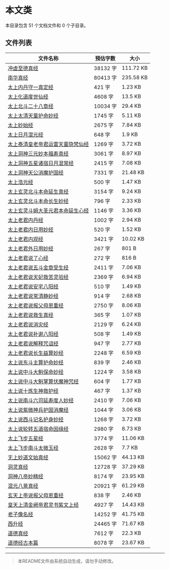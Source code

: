 # 本文类

本目录包含 51 个文档文件和 0 个子目录。

## 文件列表

| 文件名称 | 预估字数 | 大小 |
|---------|---------|------|
| [冲虚至德真经](道藏/正统道藏洞神部/本文类/冲虚至德真经.md) | 38132 字 | 111.72 KB |
| [南华真经](道藏/正统道藏洞神部/本文类/南华真经.md) | 80413 字 | 235.58 KB |
| [太上内丹守一真定经](道藏/正统道藏洞神部/本文类/太上内丹守一真定经.md) | 421 字 | 1.23 KB |
| [太上化道度世仙经](道藏/正统道藏洞神部/本文类/太上化道度世仙经.md) | 4608 字 | 13.5 KB |
| [太上北斗二十八章经](道藏/正统道藏洞神部/本文类/太上北斗二十八章经.md) | 10034 字 | 29.4 KB |
| [太上太清天童护命妙经](道藏/正统道藏洞神部/本文类/太上太清天童护命妙经.md) | 1745 字 | 5.11 KB |
| [太上妙始经](道藏/正统道藏洞神部/本文类/太上妙始经.md) | 2675 字 | 7.84 KB |
| [太上日月混元经](道藏/正统道藏洞神部/本文类/太上日月混元经.md) | 648 字 | 1.9 KB |
| [太上泰清皇老帝君运雷天童隐梵仙经](道藏/正统道藏洞神部/本文类/太上泰清皇老帝君运雷天童隐梵仙经.md) | 1269 字 | 3.72 KB |
| [太上洞神三元妙本福寿真经](道藏/正统道藏洞神部/本文类/太上洞神三元妙本福寿真经.md) | 3061 字 | 8.97 KB |
| [太上洞神五星诸宿日月混常经](道藏/正统道藏洞神部/本文类/太上洞神五星诸宿日月混常经.md) | 2415 字 | 7.08 KB |
| [太上洞神天公消魔护国经](道藏/正统道藏洞神部/本文类/太上洞神天公消魔护国经.md) | 7331 字 | 21.48 KB |
| [太上浩元经](道藏/正统道藏洞神部/本文类/太上浩元经.md) | 500 字 | 1.47 KB |
| [太上玄灵北斗本命延生真经](道藏/正统道藏洞神部/本文类/太上玄灵北斗本命延生真经.md) | 3154 字 | 9.24 KB |
| [太上玄灵北斗本命长生妙经](道藏/正统道藏洞神部/本文类/太上玄灵北斗本命长生妙经.md) | 796 字 | 2.33 KB |
| [太上玄灵斗姆大圣元君本命延生心经](道藏/正统道藏洞神部/本文类/太上玄灵斗姆大圣元君本命延生心经.md) | 1146 字 | 3.36 KB |
| [太上老君内丹经](道藏/正统道藏洞神部/本文类/太上老君内丹经.md) | 1002 字 | 2.94 KB |
| [太上老君内日用妙经](道藏/正统道藏洞神部/本文类/太上老君内日用妙经.md) | 520 字 | 1.52 KB |
| [太上老君内观经](道藏/正统道藏洞神部/本文类/太上老君内观经.md) | 3421 字 | 10.02 KB |
| [太上老君外日用妙经](道藏/正统道藏洞神部/本文类/太上老君外日用妙经.md) | 267 字 | 801 B |
| [太上老君说了心经](道藏/正统道藏洞神部/本文类/太上老君说了心经.md) | 272 字 | 816 B |
| [太上老君说五斗金章受生经](道藏/正统道藏洞神部/本文类/太上老君说五斗金章受生经.md) | 2411 字 | 7.06 KB |
| [太上老君说天妃救苦灵验经](道藏/正统道藏洞神部/本文类/太上老君说天妃救苦灵验经.md) | 2369 字 | 6.94 KB |
| [太上老君说安宅八阳经](道藏/正统道藏洞神部/本文类/太上老君说安宅八阳经.md) | 510 字 | 1.49 KB |
| [太上老君说常清静妙经](道藏/正统道藏洞神部/本文类/太上老君说常清静妙经.md) | 914 字 | 2.68 KB |
| [太上老君说报父母恩重经](道藏/正统道藏洞神部/本文类/太上老君说报父母恩重经.md) | 2750 字 | 8.06 KB |
| [太上老君说救生真经](道藏/正统道藏洞神部/本文类/太上老君说救生真经.md) | 365 字 | 1.07 KB |
| [太上老君说消灾经](道藏/正统道藏洞神部/本文类/太上老君说消灾经.md) | 2129 字 | 6.24 KB |
| [太上老君说补谢八阳经](道藏/正统道藏洞神部/本文类/太上老君说补谢八阳经.md) | 508 字 | 1.49 KB |
| [太上老君说解释咒诅经](道藏/正统道藏洞神部/本文类/太上老君说解释咒诅经.md) | 947 字 | 2.77 KB |
| [太上老君说长生益算妙经](道藏/正统道藏洞神部/本文类/太上老君说长生益算妙经.md) | 2248 字 | 6.59 KB |
| [太上说东斗主算护命妙经](道藏/正统道藏洞神部/本文类/太上说东斗主算护命妙经.md) | 839 字 | 2.46 KB |
| [太上说中斗大魁保命妙经](道藏/正统道藏洞神部/本文类/太上说中斗大魁保命妙经.md) | 1224 字 | 3.58 KB |
| [太上说中斗大魁掌算伏魔神咒经](道藏/正统道藏洞神部/本文类/太上说中斗大魁掌算伏魔神咒经.md) | 604 字 | 1.77 KB |
| [太上说十炼生神救护经](道藏/正统道藏洞神部/本文类/太上说十炼生神救护经.md) | 467 字 | 1.37 KB |
| [太上说南斗六司延寿度人妙经](道藏/正统道藏洞神部/本文类/太上说南斗六司延寿度人妙经.md) | 2410 字 | 7.06 KB |
| [太上说紫微神兵护国消魔经](道藏/正统道藏洞神部/本文类/太上说紫微神兵护国消魔经.md) | 1044 字 | 3.06 KB |
| [太上说西斗记名护身妙经](道藏/正统道藏洞神部/本文类/太上说西斗记名护身妙经.md) | 1268 字 | 3.72 KB |
| [太上说轮转五道宿命因缘经](道藏/正统道藏洞神部/本文类/太上说轮转五道宿命因缘经.md) | 2980 字 | 8.73 KB |
| [太上飞步五星经](道藏/正统道藏洞神部/本文类/太上飞步五星经.md) | 3774 字 | 11.06 KB |
| [太上飞步南斗太微玉经](道藏/正统道藏洞神部/本文类/太上飞步南斗太微玉经.md) | 2628 字 | 7.7 KB |
| [无上妙道文始真经](道藏/正统道藏洞神部/本文类/无上妙道文始真经.md) | 15062 字 | 44.13 KB |
| [洞灵真经](道藏/正统道藏洞神部/本文类/洞灵真经.md) | 12728 字 | 37.29 KB |
| [洞神八帝妙精经](道藏/正统道藏洞神部/本文类/洞神八帝妙精经.md) | 8174 字 | 23.95 KB |
| [混元八景真经](道藏/正统道藏洞神部/本文类/混元八景真经.md) | 20921 字 | 61.29 KB |
| [玄天上帝说报父母恩重经](道藏/正统道藏洞神部/本文类/玄天上帝说报父母恩重经.md) | 838 字 | 2.46 KB |
| [皇天上清金阙帝君灵书紫文上经](道藏/正统道藏洞神部/本文类/皇天上清金阙帝君灵书紫文上经.md) | 4927 字 | 14.43 KB |
| [老子像名经](道藏/正统道藏洞神部/本文类/老子像名经.md) | 14252 字 | 41.75 KB |
| [西升经](道藏/正统道藏洞神部/本文类/西升经.md) | 24465 字 | 71.67 KB |
| [道德真经](道藏/正统道藏洞神部/本文类/道德真经.md) | 7612 字 | 22.3 KB |
| [道德经古本篇](道藏/正统道藏洞神部/本文类/道德经古本篇.md) | 8078 字 | 23.67 KB |

---

> 本README文件由系统自动生成，请勿手动修改。
